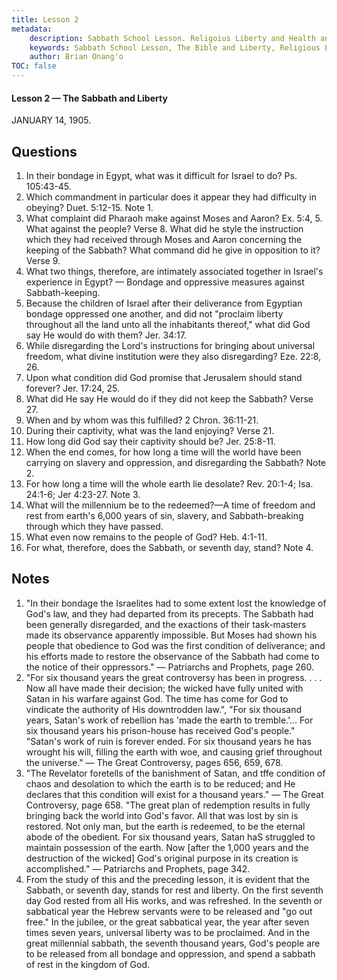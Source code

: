 ```yaml
---
title: Lesson 2
metadata:
    description: Sabbath School Lesson. Religoius Liberty and Health and Temperance. Lesson 2 -The Sabbath and Liberty January 14, 1905.
    keywords: Sabbath School Lesson, The Bible and Liberty, Religious Liberty, Freedom of Consience, debt bondage
    author: Brian Onang'o
TOC: false
---
```


#### Lesson 2 — The Sabbath and Liberty

JANUARY 14, 1905.

## Questions

1. In their bondage in Egypt, what was it difficult for Israel to do? Ps. 105:43-45.
2. Which commandment in particular does it appear they had difficulty in obeying? Duet. 5:12-15. Note 1.
3. What complaint did Pharaoh make against Moses and Aaron? Ex. 5:4, 5. What against the people? Verse 8. What did he style the instruction which they had received through Moses and Aaron concerning the keeping of the Sabbath? What command did he give in opposition to it? Verse 9.
4. What two things, therefore, are intimately associated together in Israel's experience in Egypt? — Bondage and oppressive measures against Sabbath-keeping.
5. Because the children of Israel after their deliverance from Egyptian bondage oppressed one another, and did not "proclaim liberty throughout all the land unto all the inhabitants thereof," what did God say He would do with them? Jer. 34:17.
6. While disregarding the Lord's instructions for bringing about universal freedom, what divine institution were they also disregarding? Eze. 22:8, 26.
7. Upon what condition did God promise that Jerusalem should stand forever? Jer. 17:24, 25.
8. What did He say He would do if they did not keep the Sabbath? Verse 27.
9. When and by whom was this fulfilled? 2 Chron. 36:11-21.
10. During their captivity, what was the land enjoying? Verse 21.
11. How long did God say their captivity should be? Jer. 25:8-11.
12. When the end comes, for how long a time will the world have been carrying on slavery and oppression, and disregarding the Sabbath? Note 2.
13. For how long a time will the whole earth lie desolate? Rev. 20:1-4; Isa. 24:1-6; Jer 4:23-27. Note 3.
14. What will the millennium be to the redeemed?—A time of freedom and rest from earth's 6,000 years of sin, slavery, and Sabbath-breaking through which they have passed.
15. What even now remains to the people of God? Heb. 4:1-11.
16. For what, therefore, does the Sabbath, or seventh day, stand? Note 4.

## Notes

1. "In their bondage the Israelites had to some extent lost the knowledge of God's law, and they had departed from its precepts. The Sabbath had been generally disregarded, and the exactions of their task-masters made its observance apparently impossible. But Moses had shown his people that obedience to God was the first condition of deliverance; and his efforts made to restore the observance of the Sabbath
had come to the notice of their oppressors." — Patriarchs and Prophets, page 260.
2. "For six thousand years the great controversy has been in progress. . . . Now all have made their decision; the wicked have fully united with Satan in his warfare against God. The time has come for God to vindicate the authority of His downtrodden law.", "For six thousand years, Satan's work of rebellion has 'made the earth to tremble.'... For six thousand years his prison-house has received God's people." "Satan's work of ruin is forever ended. For six thousand years he has wrought his will, filling the earth with woe, and causing grief throughout the universe." — The Great Controversy, pages 656, 659, 678.
3. "The Revelator foretells of the banishment of Satan, and tffe condition of chaos and desolation to which the earth is to be reduced; and He declares that this condition will exist for a thousand years." — The Great Controversy, page 658. "The great plan of redemption results in fully bringing back the world into God's favor. All that was lost by sin is restored. Not only man, but the earth is redeemed, to be
the eternal abode of the obedient. For six thousand years, Satan haS struggled to maintain possession of the earth. Now [after the 1,000 years and the destruction of the wicked] God's original purpose in its creation is accomplished." — Patriarchs and Prophets, page 342.
4. From the study of this and the preceding lesson, it is evident that the Sabbath, or seventh day, stands for rest and liberty. On the first seventh day God rested from all His works, and was refreshed. In the seventh or sabbatical year the Hebrew servants were to be released and "go out free." In the jubilee, or the great sabbatical year, the year after seven times seven years, universal liberty was to be proclaimed. And in the great millennial sabbath, the seventh thousand years, God's people are to be released from all bondage and oppression, and spend a sabbath of rest in the kingdom of God.
